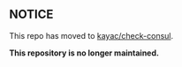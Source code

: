 ## NOTICE

This repo has moved to [kayac/check-consul](https://github.com/kayac/check-consul).

**This repository is no longer maintained.**
